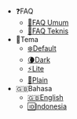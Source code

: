 - :question:FAQ
    - [:book:FAQ Umum](https://support.midtrans.com)
    - [:wrench:FAQ Teknis](https://midtrans-advanced-faq.netlify.com/#/faq-general)
- :art:Tema
    - [:snowflake:Default](# 'style::Simple')
    - [:waning_crescent_moon:Dark](# 'style::Simple Dark')
    - [:zap:Lite](# 'style::Vue')
    - [:page_facing_up:Plain](# 'style::Plain')
- :uk:Bahasa
    - [:uk:English](/)
    - [:id:Indonesia](/id/home.md)